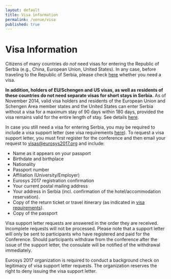 ```yaml
---
layout: default
title: Visa information
permalink: /venue/visa
published: true
---
```

# Visa Information

Citizens of many countries *do not* need visas for entering the Republic of Serbia (e.g., China, European Union,  United States). In any case, before traveling to the Republic of Serbia, please check  <a href="http://www.mfa.gov.rs/en/consular-affairs/entry-serbia/visa-regime" target="_blank"> here</a>  whether you need a visa.

**In addition, holders of EU/Schengen and US visas, as well as residents of these countries do not need separate visas for short stays in Serbia.** As of November 2014, valid visa holders and residents of the European Union and Schengen Area member states and the United States can enter Serbia without a visa for a maximum stay of 90 days within 180 days, provided the visa remains valid for the entire length of stay. See details <a href="http://www.mfa.gov.rs/en/consular-affairs/entry-serbia/visa-regime" target="_blank"> here</a>.

In case you still need a visa for entering Serbia, you may be required to include a visa support letter (see visa requirements <a href="http://www.mfa.gov.rs/en/consular-affairs/entry-serbia/visa-requirements" target="_blank"> here</a>). To request a visa support letter, you must first register for the conference and then email your request to <visas@eurosys2017.org> and include:

* Name as it appears on your passport
* Birthdate and birthplace
* Nationality
* Passport number
* Affiliation (University/Employer)
* Eurosys 2017 registration confirmation
* Your current postal mailing address
* Your address in Serbia (incl. confirmation of the hotel/accommodation reservation).
* Copy of the return ticket or travel itinerary (as indicated in <a href="http://www.mfa.gov.rs/en/consular-affairs/entry-serbia/visa-requirements" target="_blank"> visa requirements</a>).
* Copy of the passport

Visa support letter requests are answered in the order they are received. Incomplete requests will not be processed. Please note that a support letter will only be sent to participants who have registered and paid for the Conference. Should participants withdraw from the conference after the issue of the support letter, the consulate will be notified of the withdrawal immediately.

Eurosys 2017 organization is required to conduct a background check on legitimacy of visa support letter requests. The organization reserves the right to deny issuing the visa support letter.    

<!---
You will receive a PDF letter by email. The PDF serves as a signed electronic version of the original letter which will be mailed to your current mailing address. If you do not receive the letter by post mail on time for your visa appointment, please print out your PDF letter and take it with you.
--->

